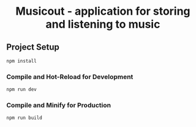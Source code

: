 <h1 align="center">
  Musicout - application for storing and listening to music
</h1>

## Project Setup

```sh
npm install
```

### Compile and Hot-Reload for Development

```sh
npm run dev
```

### Compile and Minify for Production

```sh
npm run build
```
